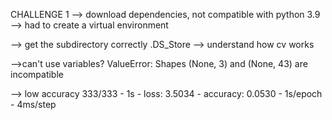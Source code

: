 CHALLENGE 1 
--> download dependencies, not compatible with python 3.9
--> had to create a virtual environment

--> get the subdirectory correctly
.DS_Store
--> understand how cv works

-->can't use variables?
 ValueError: Shapes (None, 3) and (None, 43) are incompatible

--> low accuracy
333/333 - 1s - loss: 3.5034 - accuracy: 0.0530 - 1s/epoch - 4ms/step